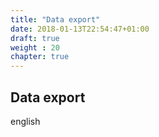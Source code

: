 ```yaml
---
title: "Data export"
date: 2018-01-13T22:54:47+01:00
draft: true
weight : 20
chapter: true
---
```

## Data export
english